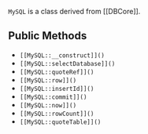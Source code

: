 `MySQL` is a class derived from [[DBCore]].

## Public Methods

* `[[MySQL::__construct]]()`
* `[[MySQL::selectDatabase]]()`
* `[[MySQL::quoteRef]]()`
* `[[MySQL::row]]()`
* `[[MySQL::insertId]]()`
* `[[MySQL::commit]]()`
* `[[MySQL::now]]()`
* `[[MySQL::rowCount]]()`
* `[[MySQL::quoteTable]]()`

